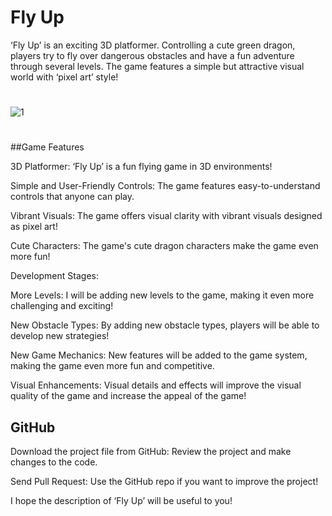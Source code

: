 # Fly Up
‘Fly Up’ is an exciting 3D platformer. Controlling a cute green dragon, players try to fly over dangerous obstacles and have a fun adventure through several levels. The game features a simple but attractive visual world with ‘pixel art’ style!

#
![1](https://github.com/user-attachments/assets/8cb73646-1178-4a31-88ea-85175b9684cc)

#

##Game Features

3D Platformer: ‘Fly Up’ is a fun flying game in 3D environments!

Simple and User-Friendly Controls: The game features easy-to-understand controls that anyone can play.

Vibrant Visuals: The game offers visual clarity with vibrant visuals designed as pixel art!

Cute Characters: The game's cute dragon characters make the game even more fun!

Development Stages:

More Levels: I will be adding new levels to the game, making it even more challenging and exciting!

New Obstacle Types: By adding new obstacle types, players will be able to develop new strategies!

New Game Mechanics: New features will be added to the game system, making the game even more fun and competitive.

Visual Enhancements: Visual details and effects will improve the visual quality of the game and increase the appeal of the game!

## GitHub

Download the project file from GitHub: Review the project and make changes to the code.

Send Pull Request: Use the GitHub repo if you want to improve the project!

I hope the description of ‘Fly Up’ will be useful to you!
